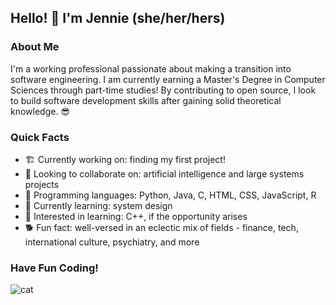 <!--
**jennie-jd/jennie-jd** is a ✨ _special_ ✨ repository because its `README.md` (this file) appears on your GitHub profile.
Here are some ideas to get you started:
- 🔭 I’m currently working on ...
- 🌱 I’m currently learning ...
- 👯 I’m looking to collaborate on ...
- 🤔 I’m looking for help with ...
- 💬 Ask me about ...
- 📫 How to reach me: ...
- 😄 Pronouns: ...
- ⚡ Fun fact: ...
-->

## Hello! 🐇 I'm Jennie (she/her/hers)

### About Me
I'm a working professional passionate about making a transition into software engineering. I am currently earning a Master's Degree in Computer Sciences through part-time studies! By contributing to open source, I look to build software development skills after gaining solid theoretical knowledge. 😎

### Quick Facts
- 🏗️ Currently working on: finding my first project!
- 👯 Looking to collaborate on: artificial intelligence and large systems projects
- 🧰 Programming languages: Python, Java, C, HTML, CSS, JavaScript, R
- 🌱 Currently learning: system design
- 💮 Interested in learning: C++, if the opportunity arises
- 🐕 Fun fact: well-versed in an eclectic mix of fields - finance, tech, international culture, psychiatry, and more

### Have Fun Coding!
![cat](https://github.com/jennie-jd/jennie-jd/assets/52141333/b82ce718-0e35-44c2-95fe-a7c880daf23d)
